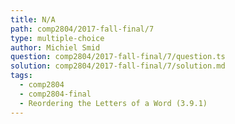 ```yaml
---
title: N/A
path: comp2804/2017-fall-final/7
type: multiple-choice
author: Michiel Smid
question: comp2804/2017-fall-final/7/question.ts
solution: comp2804/2017-fall-final/7/solution.md
tags:
  - comp2804
  - comp2804-final
  - Reordering the Letters of a Word (3.9.1)
---
```

